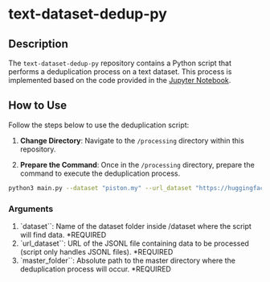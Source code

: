 # text-dataset-dedup-py

## Description
The `text-dataset-dedup-py` repository contains a Python script that performs a deduplication process on a text dataset. This process is implemented based on the code provided in the [Jupyter Notebook](https://github.com/malaysia-ai/text-dataset-dedup).

## How to Use
Follow the steps below to use the deduplication script:

1. **Change Directory**: Navigate to the `/processing` directory within this repository.

2. **Prepare the Command**: Once in the `/processing` directory, prepare the command to execute the deduplication process. 

```bash
python3 main.py --dataset "piston.my" --url_dataset "https://huggingface.co/datasets/mesolitica/crawl-my-website/resolve/main/piston.my.jsonl" --master_folder "/home/ubuntu/za/datasets04"
```
### Arguments
1. `dataset``: Name of the dataset folder inside /dataset where the script will find data. *REQUIRED
2. `url_dataset``: URL of the JSONL file containing data to be processed (script only handles JSONL files). *REQUIRED
3. `master_folder``: Absolute path to the master directory where the deduplication process will occur. *REQUIRED



